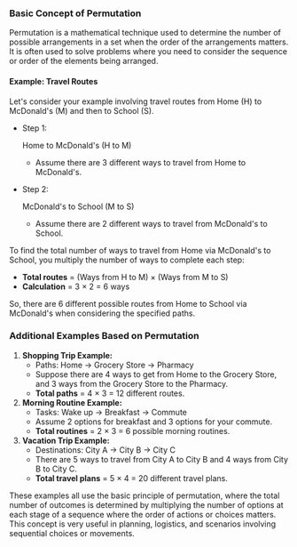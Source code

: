 ### Basic Concept of Permutation

Permutation is a mathematical technique used to determine the number of possible arrangements in a set when the order of the arrangements matters. It is often used to solve problems where you need to consider the sequence or order of the elements being arranged.

#### Example: Travel Routes

Let's consider your example involving travel routes from Home (H) to McDonald's (M) and then to School (S).

- Step 1:

   Home to McDonald's (H to M)

  - Assume there are 3 different ways to travel from Home to McDonald's.

- Step 2:

   McDonald's to School (M to S)

  - Assume there are 2 different ways to travel from McDonald's to School.

To find the total number of ways to travel from Home via McDonald's to School, you multiply the number of ways to complete each step:

- **Total routes** = (Ways from H to M) × (Ways from M to S)
- **Calculation** = 3 × 2 = 6 ways

So, there are 6 different possible routes from Home to School via McDonald's when considering the specified paths.

### Additional Examples Based on Permutation

1. **Shopping Trip Example:**
   - Paths: Home -> Grocery Store -> Pharmacy
   - Suppose there are 4 ways to get from Home to the Grocery Store, and 3 ways from the Grocery Store to the Pharmacy.
   - **Total paths** = 4 × 3 = 12 different routes.
2. **Morning Routine Example:**
   - Tasks: Wake up -> Breakfast -> Commute
   - Assume 2 options for breakfast and 3 options for your commute.
   - **Total routines** = 2 × 3 = 6 possible morning routines.
3. **Vacation Trip Example:**
   - Destinations: City A -> City B -> City C
   - There are 5 ways to travel from City A to City B and 4 ways from City B to City C.
   - **Total travel plans** = 5 × 4 = 20 different travel plans.

These examples all use the basic principle of permutation, where the total number of outcomes is determined by multiplying the number of options at each stage of a sequence where the order of actions or choices matters. This concept is very useful in planning, logistics, and scenarios involving sequential choices or movements.